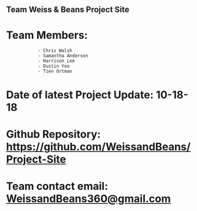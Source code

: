 ## Team Weiss & Beans Project Site

# Team Members:
                - Chris Walsh
                - Samantha Anderson
                - Harrison Lee
                - Dustin Yoo
                - Tien Ortman


# Date of latest Project Update: 10-18-18

# Github Repository: https://github.com/WeissandBeans/Project-Site

# Team contact email: WeissandBeans360@gmail.com
